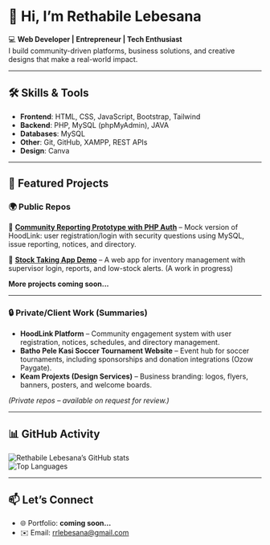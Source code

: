 # 👋 Hi, I’m Rethabile Lebesana  

💻 **Web Developer | Entrepreneur | Tech Enthusiast**  
I build community-driven platforms, business solutions, and creative designs that make a real-world impact.  

---

## 🛠️ Skills & Tools  
- **Frontend**: HTML, CSS, JavaScript, Bootstrap, Tailwind  
- **Backend**: PHP, MySQL (phpMyAdmin), JAVA  
- **Databases**: MySQL 
- **Other**: Git, GitHub, XAMPP, REST APIs  
- **Design**: Canva  

---

## 🚀 Featured Projects  

### 🌍 Public Repos  
  
📂 [**Community Reporting Prototype with PHP Auth**](https://github.com/Rethabile-Lebesana/HoodLink-Snapshots) – Mock version of HoodLink: user registration/login with security questions using MySQL, issue reporting, notices, and directory.

📂 [**Stock Taking App Demo**](#) – A web app for inventory management with supervisor login, reports, and low-stock alerts. (A work in progress)

**More projects coming soon...**

---

### 🔒 Private/Client Work (Summaries)  

- **HoodLink Platform** – Community engagement system with user registration, notices, schedules, and directory management.  
- **Batho Pele Kasi Soccer Tournament Website** – Event hub for soccer tournaments, including sponsorships and donation integrations (Ozow Paygate).  
- **Keam Projexts (Design Services)** – Business branding: logos, flyers, banners, posters, and welcome boards.  

*(Private repos – available on request for review.)*  

---

## 📊 GitHub Activity
![Rethabile Lebesana’s GitHub stats](https://github-readme-stats.vercel.app/api?username=Rethabile-Lebesana&show_icons=true&theme=tokyonight&title_color=40E0D0&icon_color=40E0D0&text_color=FFFFFF&bg_color=0D1117)  
![Top Languages](https://github-readme-stats.vercel.app/api/top-langs/?username=Rethabile-Lebesana&layout=compact&theme=tokyonight&title_color=40E0D0&text_color=FFFFFF&bg_color=0D1117)  

---

## 📫 Let’s Connect  
- 🌐 Portfolio: **coming soon...**
- ✉️ Email: rrlebesana@gmail.com  


<!--
**Rethabile-Lebesana/Rethabile-Lebesana** is a ✨ _special_ ✨ repository because its `README.md` (this file) appears on your GitHub profile.

Here are some ideas to get you started:

- 🔭 I’m currently working on ...
- 🌱 I’m currently learning ...
- 👯 I’m looking to collaborate on ...
- 🤔 I’m looking for help with ...
- 💬 Ask me about ...
- 📫 How to reach me: ...
- 😄 Pronouns: ...
- ⚡ Fun fact: ...
-->
